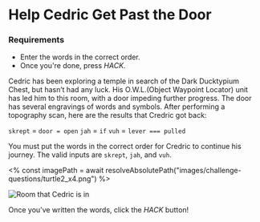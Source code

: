 # Help Cedric Get Past the Door

<div class="aside">
<h3>Requirements</h3>
<ul>
  <li>Enter the words in the correct order.</li>
  <li>Once you're done, press <em>HACK</em>.</li>
</ul>
</div>

Cedric has been exploring a temple in search of the Dark Ducktypium Chest, but hasn’t had any luck. His O.W.L.(Object Waypoint Locator) unit has led him to this room, with a door impeding further progress. The door has several engravings of words and symbols. After performing a topography scan, here are the results that Credric got back:

`skrept` = `door = open`
`jah` = `if`
`vuh` = `lever === pulled`

You must put the words in the correct order for Credric to continue his journey. The valid inputs are `skrept`, `jah`, and `vuh`.

<% const imagePath = await resolveAbsolutePath("images/challenge-questions/turtle2_x4.png") %>

![Room that Cedric is in](<%= imagePath %>)

Once you’ve written the words, click the _HACK_ button!